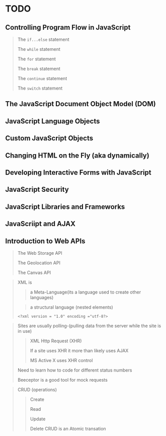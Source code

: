 # TODO 

## Controlling Program Flow in JavaScript
> The ```if...else``` statement
>
> The  ```while``` statement
>
> The ```for``` statement
>
> The ```break``` statement
>
> The ```continue``` statement
>
> The ```switch``` statement


## The JavaScript Document Object Model (DOM)

## JavaScript Language Objects

## Custom JavaScript Objects 

## Changing HTML on the Fly (aka dynamically)

## Developing Interactive Forms with JavaScript

## JavaScript Security

## JavaScript Libraries and Frameworks

## JavaScriipt and AJAX

## Introduction to Web APIs
> The Web Storage API
>
>The Geolocation API
> 
>The Canvas API

>XML is 
>>a Meta-Language(its a language used to create other languages)
>
>>a structural language (nested elements)
>
>`<?xml version = "1.0" encoding ="utf-8?>`

> Sites are usually polling-(pulling data from the server while the site is in use)
>> XML Http Request (XHR)
>>
>> If a site uses XHR it more than likely uses AJAX
>>
>> MS Active X uses XHR control
>>
> Need to learn how to code for different status numbers
>
> Beeceptor is a good tool for mock requests

>CRUD (operations)
>>Create
>>
>>Read
>>
>>Update
>>
>>Delete
>CRUD is an Atomic transation